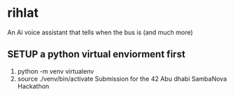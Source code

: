 # rihlat
An Ai voice assistant that tells when the bus is (and much more)
## SETUP a python virtual enviorment first
1.  python -m venv virtualenv
2.  source ./venv/bin/activate
Submission for the 42 Abu dhabi SambaNova Hackathon
